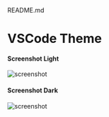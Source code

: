 README.md
###
# VSCode Theme

#### Screenshot Light
![screenshot](https://raw.githubusercontent.com/gabc22/gabc22.github.io/main/vscode-theme/screenshot-light.png)

#### Screenshot Dark
![screenshot](https://raw.githubusercontent.com/gabc22/gabc22.github.io/main/vscode-theme/screenshot-dark.png)

